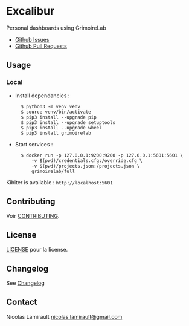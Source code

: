 # Excalibur

Personal dashboards using GrimoireLab

* [Github Issues](github-issues.png)
* [Github Pull Requests](github-pr.png) 


## Usage

### Local

* Install dependancies :

        $ python3 -m venv venv
        $ source venv/bin/activate
        $ pip3 install --upgrade pip
        $ pip3 install --upgrade setuptools
        $ pip3 install --upgrade wheel
        $ pip3 install grimoirelab

* Start services :

        $ docker run -p 127.0.0.1:9200:9200 -p 127.0.0.1:5601:5601 \
            -v $(pwd)/credentials.cfg:/override.cfg \
            -v $(pwd)/projects.json:/projects.json \
            grimoirelab/full

Kibiter is available : `http://localhost:5601`


## Contributing

Voir [CONTRIBUTING](CONTRIBUTING.md).

## License

[LICENSE](LICENSE) pour la license.

## Changelog

See [Changelog](ChangeLog.md) 

## Contact

Nicolas Lamirault <nicolas.lamirault@gmail.com>
